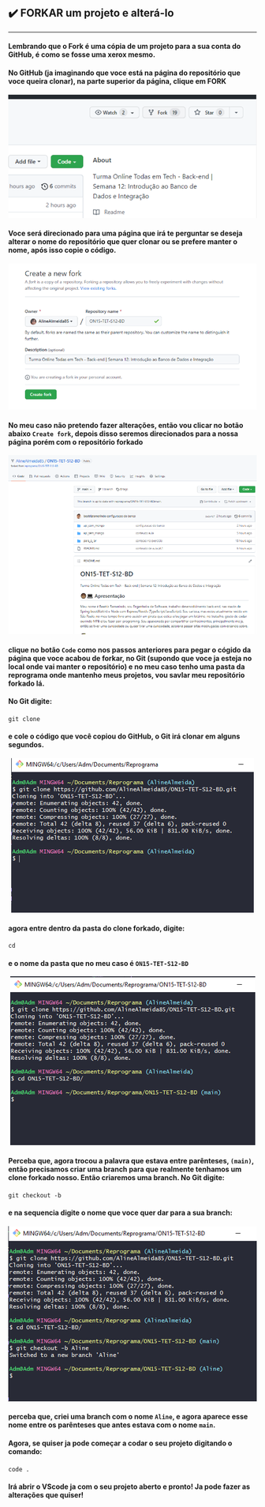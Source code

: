 ## ✔️ **FORKAR** um projeto e alterá-lo
___

#### **Lembrando que o Fork é uma cópia de um projeto para a sua conta do GitHub, é como se fosse uma xerox mesmo.** 
#### No GitHub (ja imaginando que voce está na página do repositório que voce queira clonar), na parte superior da página, clique em **FORK**
<p align="center">
  <img alt="foto" title="foto" src="./img/foto21.png"/>
</p>

#### Voce será direcionado para uma página que irá te perguntar se deseja alterar o nome do repositório que quer clonar ou se prefere manter o nome, após isso copie o código.
<p align="center">
  <img alt="foto" title="foto" src="./img/foto22.png"/>
</p>

#### No meu caso não pretendo fazer alterações, então vou clicar no botão abaixo `Create fork`, depois disso seremos direcionados para a nossa página porém com o repositório forkado
<p align="center">
  <img alt="foto" title="foto" src="./img/foto23.png"/>
</p>

#### clique no botão `Code` como nos passos anteriores para pegar o cógido da página que voce acabou de forkar, no Git (supondo que voce ja esteja no local onde vai manter o repositório) e no meu caso tenho uma pasta da reprograma onde mantenho meus projetos, vou savlar meu repositório forkado lá.
#### No Git digite:
```git
git clone 
```
#### e cole o código que você copiou do GitHub, o Git irá clonar em alguns segundos.
<p align="center">
  <img alt="foto" title="foto" src="./img/foto24.png"/>
</p>

#### agora entre dentro da pasta do clone forkado, digite: 
```git
cd 
```
#### e o nome da pasta que no meu caso é `ON15-TET-S12-BD`
<p align="center">
  <img alt="foto" title="foto" src="./img/foto25.png"/>
</p>

#### Perceba que, agora trocou a palavra que estava entre parênteses,  `(main)`, então precisamos criar uma branch para que realmente tenhamos um clone forkado nosso. Então criaremos uma branch. No Git digite:
```git
git checkout -b 
```
#### e na sequencia digite o nome que voce quer dar para a sua branch:
<p align="center">
  <img alt="foto" title="foto" src="./img/foto26.png"/>
</p>

#### perceba que, criei uma branch com o nome `Aline`, e agora aparece esse nome entre os parênteses que antes estava com o nome `main`.
#### Agora, se quiser ja pode começar a codar o seu projeto digitando o comando:
```git
code .
```
#### Irá abrir o VScode ja com o seu projeto aberto e pronto! Ja pode fazer as alterações que quiser!

